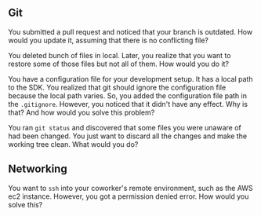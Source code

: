 ## Git

You submitted a pull request and noticed that your branch is outdated. How would you update it, assuming that there is no conflicting file?

You deleted bunch of files in local. Later, you realize that you want to restore some of those files but not all of them. How would you do it?

You have a configuration file for your development setup. It has a local path to the SDK.
You realized that git should ignore the configuration file because the local path varies.
So, you added the configuration file path in the `.gitignore`.
However, you noticed that it didn't have any effect. Why is that? And how would you solve this problem?

You ran `git status` and discovered that some files you were unaware of had been changed.
You just want to discard all the changes and make the working tree clean.
What would you do?

## Networking

You want to `ssh` into your coworker's remote environment, such as the AWS ec2 instance.
However, you got a permission denied error.
How would you solve this?
